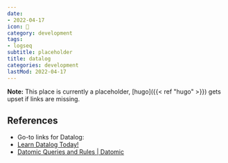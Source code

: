 ```yaml
---
date:
- 2022-04-17
icon: 📝
category: development
tags:
- logseq
subtitle: placeholder
title: datalog
categories: development
lastMod: 2022-04-17
---
```

**Note:** This place is currently a placeholder, [hugo]({{< ref "hugo" >}}) gets upset if links are missing.


## References

  + Go-to links for Datalog:
+ [Learn Datalog Today!](http://www.learndatalogtoday.org/chapter/8)
+ [Datomic Queries and Rules | Datomic](https://docs.datomic.com/on-prem/query/query.html#query-examples)
